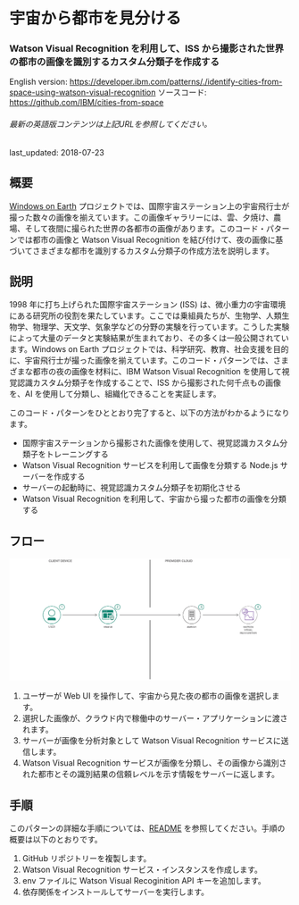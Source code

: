 # 宇宙から都市を見分ける

### Watson Visual Recognition を利用して、ISS から撮影された世界の都市の画像を識別するカスタム分類子を作成する

English version: https://developer.ibm.com/patterns/./identify-cities-from-space-using-watson-visual-recognition
  ソースコード: https://github.com/IBM/cities-from-space

###### 最新の英語版コンテンツは上記URLを参照してください。
last_updated: 2018-07-23

 ## 概要

[Windows on Earth](https://www.windowsonearth.org/) プロジェクトでは、国際宇宙ステーション上の宇宙飛行士が撮った数々の画像を揃えています。この画像ギャラリーには、雲、夕焼け、農場、そして夜間に撮られた世界の各都市の画像があります。このコード・パターンでは都市の画像と Watson Visual Recognition を結び付けて、夜の画像に基づいてさまざまな都市を識別するカスタム分類子の作成方法を説明します。

## 説明

1998 年に打ち上げられた国際宇宙ステーション (ISS) は、微小重力の宇宙環境にある研究所の役割を果たしています。ここでは乗組員たちが、生物学、人類生物学、物理学、天文学、気象学などの分野の実験を行っています。こうした実験によって大量のデータと実験結果が生まれており、その多くは一般公開されています。Windows on Earth プロジェクトでは、科学研究、教育、社会支援を目的に、宇宙飛行士が撮った画像を揃えています。このコード・パターンでは、さまざまな都市の夜の画像を材料に、IBM Watson Visual Recognition を使用して視覚認識カスタム分類子を作成することで、ISS から撮影された何千点もの画像を、AI を使用して分類し、組織化できることを実証します。

このコード・パターンをひととおり完了すると、以下の方法がわかるようになります。

* 国際宇宙ステーションから撮影された画像を使用して、視覚認識カスタム分類子をトレーニングする
* Watson Visual Recognition サービスを利用して画像を分類する Node.js サーバーを作成する
* サーバーの起動時に、視覚認識カスタム分類子を初期化させる
* Watson Visual Recognition を利用して、宇宙から撮った都市の画像を分類する

## フロー

![フロー](./images/arch-identify-cities-space.png)

1. ユーザーが Web UI を操作して、宇宙から見た夜の都市の画像を選択します。
1. 選択した画像が、クラウド内で稼働中のサーバー・アプリケーションに渡されます。
1. サーバーが画像を分析対象として Watson Visual Recognition サービスに送信します。
1. Watson Visual Recognition サービスが画像を分類し、その画像から識別された都市とその識別結果の信頼レベルを示す情報をサーバーに返します。

## 手順

このパターンの詳細な手順については、[README](https://github.com/IBM/cities-from-space/blob/master/README.md) を参照してください。手順の概要は以下のとおりです。

1. GitHub リポジトリーを複製します。
1. Watson Visual Recognition サービス・インスタンスを作成します。
1. env ファイルに Watson Visual Recoginition API キーを追加します。
1. 依存関係をインストールしてサーバーを実行します。
